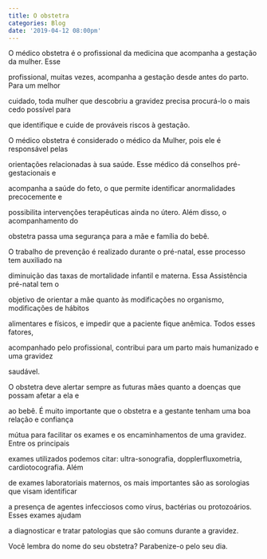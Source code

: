```yaml
---
title: O obstetra
categories: Blog
date: '2019-04-12 08:00pm'
---
```

O médico obstetra é o profissional da medicina que acompanha a gestação da mulher. Esse

profissional, muitas vezes, acompanha a gestação desde antes do parto. Para um melhor

cuidado, toda mulher que descobriu a gravidez precisa procurá-lo o mais cedo possível para

que identifique e cuide de prováveis riscos à gestação.

O médico obstetra é considerado o médico da Mulher, pois ele é responsável pelas

orientações relacionadas à sua saúde. Esse médico dá conselhos pré-gestacionais e

acompanha a saúde do feto, o que permite identificar anormalidades precocemente e

possibilita intervenções terapêuticas ainda no útero. Além disso, o acompanhamento do

obstetra passa uma segurança para a mãe e família do bebê.

O trabalho de prevenção é realizado durante o pré-natal, esse processo tem auxiliado na

diminuição das taxas de mortalidade infantil e materna. Essa Assistência pré-natal tem o

objetivo de orientar a mãe quanto às modificações no organismo, modificações de hábitos

alimentares e físicos, e impedir que a paciente fique anêmica. Todos esses fatores,

acompanhado pelo profissional, contribui para um parto mais humanizado e uma gravidez

saudável.

O obstetra deve alertar sempre as futuras mães quanto a doenças que possam afetar a ela e

ao bebê. É muito importante que o obstetra e a gestante tenham uma boa relação e confiança

mútua para facilitar os exames e os encaminhamentos de uma gravidez. Entre os principais

exames utilizados podemos citar: ultra-sonografia, dopplerfluxometria, cardiotocografia. Além

de exames laboratoriais maternos, os mais importantes são as sorologias que visam identificar

a presença de agentes infecciosos como vírus, bactérias ou protozoários. Esses exames ajudam

a diagnosticar e tratar patologias que são comuns durante a gravidez.

Você lembra do nome do seu obstetra? Parabenize-o pelo seu dia.
